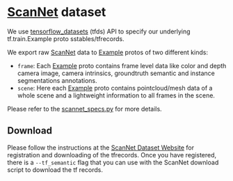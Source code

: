 # [ScanNet] dataset

We use <a href='https://www.tensorflow.org/datasets' target='_blank'>tensorflow_datasets</a> (tfds) API to
specify our underlying tf.train.Example proto sstables/tfrecords.

We export raw [ScanNet] data to [Example] protos of two different kinds:

*   `frame`: Each [Example] proto contains frame level data like color and depth
    camera image, camera intrinsics, groundtruth semantic and instance
    segmentations annotations.
*   `scene`: Here each [Example] proto contains pointcloud/mesh data of a whole
    scene and a lightweight information to all frames in the scene.

Please refer to the
[scannet_specs.py](https://github.com/google-research/google-research/blob/master/tf3d/datasets/specs/scannet_specs.py)
for more details.

## Download

Please follow the instructions at the
[ScanNet Dataset Website](http://www.scan-net.org/) for registration and
downloading of the tfrecords. Once you have registered, there is a 
`--tf_semantic` flag that you can use with the ScanNet download script to 
download the tf records.

[ScanNet]: http://www.scan-net.org/
[Example]: https://www.tensorflow.org/api_docs/python/tf/train/Example
